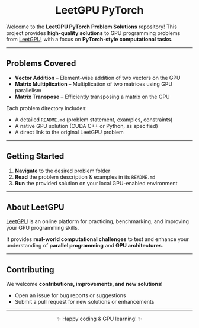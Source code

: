 <h1 align="center">LeetGPU PyTorch</h1>


Welcome to the **LeetGPU PyTorch Problem Solutions** repository!
This project provides **high-quality solutions** to GPU programming problems from [LeetGPU](https://leetgpu.com/), with a focus on **PyTorch-style computational tasks**.

---

## Problems Covered

* **Vector Addition** – Element-wise addition of two vectors on the GPU
* **Matrix Multiplication** – Multiplication of two matrices using GPU parallelism
* **Matrix Transpose** – Efficiently transposing a matrix on the GPU

Each problem directory includes:

* A detailed `README.md` (problem statement, examples, constraints)
* A native GPU solution (CUDA C++ or Python, as specified)
* A direct link to the original LeetGPU problem

---

## Getting Started

1. **Navigate** to the desired problem folder
2. **Read** the problem description & examples in its `README.md`
3. **Run** the provided solution on your local GPU-enabled environment

---

## About LeetGPU

[LeetGPU](https://leetgpu.com/) is an online platform for practicing, benchmarking,
and improving your GPU programming skills.

It provides **real-world computational challenges** to test and enhance your understanding of **parallel programming** and **GPU architectures**.

---

## Contributing

We welcome **contributions, improvements, and new solutions**!

* Open an issue for bug reports or suggestions
* Submit a pull request for new solutions or enhancements

---
<p align="center">
    ✨ Happy coding & GPU learning! ✨
</p>
